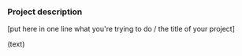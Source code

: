 ### Project description

[put here in one line what you're trying to do / the title of your project]

(text)